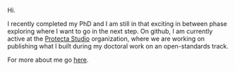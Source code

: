 Hi. 

I recently completed my PhD and I am still in that exciting in between phase exploring where I want to go in the next step. On github, I am currently active at the [Protecta Studio](https://github.com/protecta-studio) organization, where we are working on publishing what I built during my doctoral work on an open-standards track.

For more about me go [here](https://n42r.github.io/).
